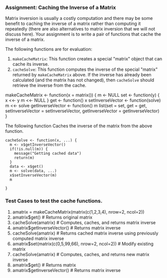 ### Assignment: Caching the Inverse of a Matrix

Matrix inversion is usually a costly computation and there may be some
benefit to caching the inverse of a matrix rather than computing it
repeatedly (there are also alternatives to matrix inversion that we will
not discuss here). Your assignment is to write a pair of functions that
cache the inverse of a matrix.

The following functions are for evaluation:

1.  `makeCacheMatrix`: This function creates a special "matrix" object
    that can cache its inverse.
2.  `cacheSolve`: This function computes the inverse of the special
    "matrix" returned by `makeCacheMatrix` above. If the inverse has
    already been calculated (and the matrix has not changed), then
    `cacheSolve` should retrieve the inverse from the cache.

<!-- -->

makeCacheMatrix <- function(x = matrix()) {
  m <- NULL
  set <- function(y) {
    x <<- y
    m <<- NULL
  }
  get <- function() x
  setInverseVector <- function(solve) m <<- solve
  getInverseVector <- function() m
  list(set = set, get = get,
       setInverseVector = setInverseVector,
       getInverseVector = getInverseVector)   
}

<!-- -->

The following function  Caches the inverse of the matrix from the above function. 

    cacheSolve <- function(x, ...) {
      m <- x$getInverseVector()
      if(!is.null(m)) {
        message("Getting cached data")
        return(m)
      }
      data <- x$get()
      m <- solve(data, ...)
      x$setInverseVector(m)
      m
      
    }

### Test Cases to test the cache functions.
<!-- -->
1. amatrix = makeCacheMatrix(matrix(c(1,2,3,4), nrow=2, ncol=2))
2. amatrix$get()         # Returns original matrix
3. cacheSolve(amatrix)   # Computes, caches, and returns    matrix inverse
4. amatrix$getInverseVector()  # Returns matrix inverse
5. cacheSolve(amatrix)   # Returns cached matrix inverse using previously computed matrix inverse
6. amatrix$set(matrix(c(0,5,99,66), nrow=2, ncol=2)) # Modify existing matrix
7. cacheSolve(amatrix)   # Computes, caches, and returns new matrix inverse
8. amatrix$get()         # Returns matrix
9. amatrix$getInverseVector()  # Returns matrix inverse


